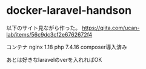 # docker-laravel-handson
以下のサイト見ながら作った。
https://qiita.com/ucan-lab/items/56c9dc3cf2e6762672f4

コンテナ
nginx 1.18
php 7.4.16
composer導入済み

あとは好きなlaravelのverを入れればOK